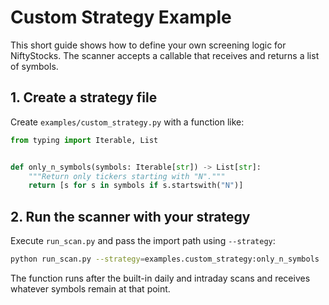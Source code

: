 # Custom Strategy Example

This short guide shows how to define your own screening logic for NiftyStocks.
The scanner accepts a callable that receives and returns a list of symbols.

## 1. Create a strategy file

Create `examples/custom_strategy.py` with a function like:

```python
from typing import Iterable, List


def only_n_symbols(symbols: Iterable[str]) -> List[str]:
    """Return only tickers starting with "N"."""
    return [s for s in symbols if s.startswith("N")]
```

## 2. Run the scanner with your strategy

Execute `run_scan.py` and pass the import path using `--strategy`:

```bash
python run_scan.py --strategy=examples.custom_strategy:only_n_symbols
```

The function runs after the built-in daily and intraday scans and receives
whatever symbols remain at that point.

